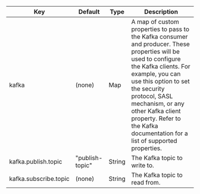 | Key | Default | Type | Description |
|---|---|---|---|
| kafka  | (none) | Map | A map of custom properties to pass to the Kafka consumer and producer. These properties will be used to configure the Kafka clients. For example, you can use this option to set the security protocol, SASL mechanism, or any other Kafka client property. Refer to the Kafka documentation for a list of supported properties. |
| kafka.publish.topic  | "publish-topic" | String | The Kafka topic to write to. |
| kafka.subscribe.topic  | (none) | String | The Kafka topic to read from. |
